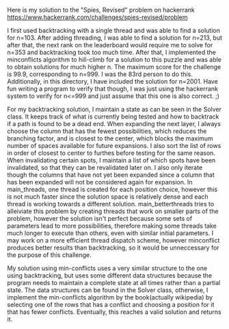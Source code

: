 Here is my solution to the "Spies, Revised" problem on hackerrank
https://www.hackerrank.com/challenges/spies-revised/problem

I first used backtracking with a single thread and was able to find a solution for n=103. After adding threading, I was able to find a solution for n=213, but after that, the next rank on the leaderboard would require me to solve for n=353 and backtracking took too much time. After that, I implemented the minconflicts algorithm to hill-climb for a solution to this puzzle and was able to obtain solutions for much higher n. The maximum score for the challenge is 99.9, corresponding to n=999. I was the 83rd person to do this. Additionally, in this directory, I have included the solution for n=2001. Have fun writing a program to verify that though, I was just using the hackerrank system to verify for n<=999 and just assume that this one is also correct. ;)

For my backtracking solution, I maintain a state as can be seen in the Solver class. It keeps track of what is currently being tested and how to backtrack if a path is found to be a dead end. When expanding the next layer, I always choose the column that has the fewest possibilities, which reduces the branching factor, and is closest to the center, which blocks the maximum number of spaces available for future expansions. I also sort the list of rows in order of closest to center to furthes before testing for the same reason. When invalidating certain spots, I maintain a list of which spots have been invalidated, so that they can be revalidated later on. I also only iterate though the columns that have not yet been expanded since a column that has been expanded will not be considered again for expansion. In main_threads, one thread is created for each position choice, however this is not much faster since the solution space is relatively dense and each thread is working towards a different solution. main_betterthreads tries to alleiviate this problem by creating threads that work on smaller parts of the problem, however the solution isn't perfect because some sets of parameters lead to more possibilities, therefore making some threads take much longer to execute than others, even with similar initial parameters. I may work on a more efficient thread dispatch scheme, however minconflict produces better results than backtracking, so it would be unneccessary for the purpose of this challenge.

My solution using min-conflicts uses a very similar structure to the one using backtracking, but uses some different data structures because the program needs to maintain a complete state at all times rather than a partial state. The data structures can be found in the Solver class, otherwise, I implement the min-conflicts algorithm by the book(actually wikipedia) by selecting one of the rows that has a conflict and choosing a position for it that has fewer conflicts. Eventually, this reaches a valid solution and returns it.